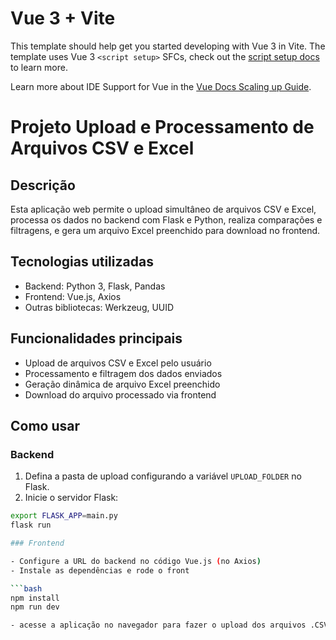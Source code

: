 # Vue 3 + Vite

This template should help get you started developing with Vue 3 in Vite. The template uses Vue 3 `<script setup>` SFCs, check out the [script setup docs](https://v3.vuejs.org/api/sfc-script-setup.html#sfc-script-setup) to learn more.

Learn more about IDE Support for Vue in the [Vue Docs Scaling up Guide](https://vuejs.org/guide/scaling-up/tooling.html#ide-support).



# Projeto Upload e Processamento de Arquivos CSV e Excel

## Descrição

Esta aplicação web permite o upload simultâneo de arquivos CSV e Excel, processa os dados no backend com Flask e Python, realiza comparações e filtragens, e gera um arquivo Excel preenchido para download no frontend.

## Tecnologias utilizadas

- Backend: Python 3, Flask, Pandas
- Frontend: Vue.js, Axios
- Outras bibliotecas: Werkzeug, UUID

## Funcionalidades principais

- Upload de arquivos CSV e Excel pelo usuário
- Processamento e filtragem dos dados enviados
- Geração dinâmica de arquivo Excel preenchido
- Download do arquivo processado via frontend

## Como usar

### Backend

1. Defina a pasta de upload configurando a variável `UPLOAD_FOLDER` no Flask.
2. Inicie o servidor Flask:

```bash
export FLASK_APP=main.py
flask run

### Frontend

- Configure a URL do backend no código Vue.js (no Axios)
- Instale as dependências e rode o front

```bash
npm install
npm run dev

- acesse a aplicação no navegador para fazer o upload dos arquivos .CSV e .xlsx
